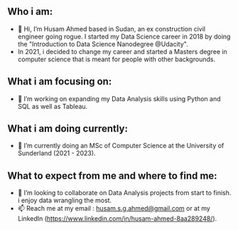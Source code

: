 ## Who i am:
- 👋 Hi, I’m Husam Ahmed based in Sudan, an ex construction civil engineer going rogue. I started my Data Science career in 2018 by doing the "Introduction to Data Science Nanodegree @Udacity".
- In 2021, i decided to change my career and started a Masters degree in computer science that is meant for people with other backgrounds.
## What i am focusing on:
- 👀 I’m working on expanding my Data Analysis skills using Python and SQL as well as Tableau.
## What i am doing currently:
- 🌱 I’m currently doing an MSc of Computer Science at the University of Sunderland (2021 - 2023).
## What to expect from me and where to find me:
- 💞️ I’m looking to collaborate on Data Analysis projects from start to finish. i enjoy data wrangling the most.
- 📫 Reach me at my email : husam.s.g.ahmed@gmail.com or at my LinkedIn (https://www.linkedin.com/in/husam-ahmed-8aa289248/).

<!---
husam-sga/husam-sga is a ✨ special ✨ repository because its `README.md` (this file) appears on your GitHub profile.
You can click the Preview link to take a look at your changes.
--->
